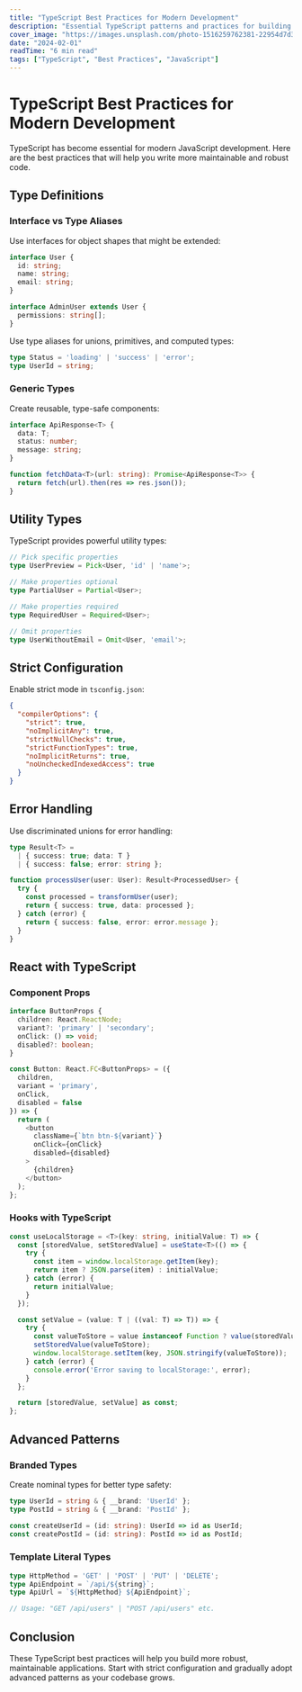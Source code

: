 ```yaml
---
title: "TypeScript Best Practices for Modern Development"
description: "Essential TypeScript patterns and practices for building robust applications"
cover_image: "https://images.unsplash.com/photo-1516259762381-22954d7d3ad2?w=800&h=400&fit=crop&crop=center"
date: "2024-02-01"
readTime: "6 min read"
tags: ["TypeScript", "Best Practices", "JavaScript"]
---
```


# TypeScript Best Practices for Modern Development

TypeScript has become essential for modern JavaScript development. Here are the best practices that will help you write more maintainable and robust code.

## Type Definitions

### Interface vs Type Aliases

Use interfaces for object shapes that might be extended:

```typescript
interface User {
  id: string;
  name: string;
  email: string;
}

interface AdminUser extends User {
  permissions: string[];
}
```

Use type aliases for unions, primitives, and computed types:

```typescript
type Status = 'loading' | 'success' | 'error';
type UserId = string;
```

### Generic Types

Create reusable, type-safe components:

```typescript
interface ApiResponse<T> {
  data: T;
  status: number;
  message: string;
}

function fetchData<T>(url: string): Promise<ApiResponse<T>> {
  return fetch(url).then(res => res.json());
}
```

## Utility Types

TypeScript provides powerful utility types:

```typescript
// Pick specific properties
type UserPreview = Pick<User, 'id' | 'name'>;

// Make properties optional
type PartialUser = Partial<User>;

// Make properties required
type RequiredUser = Required<User>;

// Omit properties
type UserWithoutEmail = Omit<User, 'email'>;
```

## Strict Configuration

Enable strict mode in `tsconfig.json`:

```json
{
  "compilerOptions": {
    "strict": true,
    "noImplicitAny": true,
    "strictNullChecks": true,
    "strictFunctionTypes": true,
    "noImplicitReturns": true,
    "noUncheckedIndexedAccess": true
  }
}
```

## Error Handling

Use discriminated unions for error handling:

```typescript
type Result<T> = 
  | { success: true; data: T }
  | { success: false; error: string };

function processUser(user: User): Result<ProcessedUser> {
  try {
    const processed = transformUser(user);
    return { success: true, data: processed };
  } catch (error) {
    return { success: false, error: error.message };
  }
}
```

## React with TypeScript

### Component Props

```typescript
interface ButtonProps {
  children: React.ReactNode;
  variant?: 'primary' | 'secondary';
  onClick: () => void;
  disabled?: boolean;
}

const Button: React.FC<ButtonProps> = ({ 
  children, 
  variant = 'primary', 
  onClick, 
  disabled = false 
}) => {
  return (
    <button 
      className={`btn btn-${variant}`}
      onClick={onClick}
      disabled={disabled}
    >
      {children}
    </button>
  );
};
```

### Hooks with TypeScript

```typescript
const useLocalStorage = <T>(key: string, initialValue: T) => {
  const [storedValue, setStoredValue] = useState<T>(() => {
    try {
      const item = window.localStorage.getItem(key);
      return item ? JSON.parse(item) : initialValue;
    } catch (error) {
      return initialValue;
    }
  });

  const setValue = (value: T | ((val: T) => T)) => {
    try {
      const valueToStore = value instanceof Function ? value(storedValue) : value;
      setStoredValue(valueToStore);
      window.localStorage.setItem(key, JSON.stringify(valueToStore));
    } catch (error) {
      console.error('Error saving to localStorage:', error);
    }
  };

  return [storedValue, setValue] as const;
};
```

## Advanced Patterns

### Branded Types

Create nominal types for better type safety:

```typescript
type UserId = string & { __brand: 'UserId' };
type PostId = string & { __brand: 'PostId' };

const createUserId = (id: string): UserId => id as UserId;
const createPostId = (id: string): PostId => id as PostId;
```

### Template Literal Types

```typescript
type HttpMethod = 'GET' | 'POST' | 'PUT' | 'DELETE';
type ApiEndpoint = `/api/${string}`;
type ApiUrl = `${HttpMethod} ${ApiEndpoint}`;

// Usage: "GET /api/users" | "POST /api/users" etc.
```

## Conclusion

These TypeScript best practices will help you build more robust, maintainable applications. Start with strict configuration and gradually adopt advanced patterns as your codebase grows.